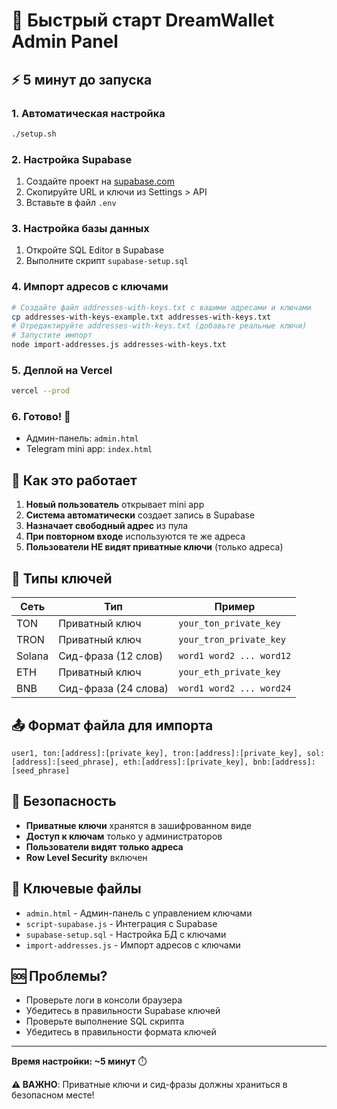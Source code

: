 # 🚀 Быстрый старт DreamWallet Admin Panel

## ⚡ 5 минут до запуска

### 1. Автоматическая настройка
```bash
./setup.sh
```

### 2. Настройка Supabase
1. Создайте проект на [supabase.com](https://supabase.com)
2. Скопируйте URL и ключи из Settings > API
3. Вставьте в файл `.env`

### 3. Настройка базы данных
1. Откройте SQL Editor в Supabase
2. Выполните скрипт `supabase-setup.sql`

### 4. Импорт адресов с ключами
```bash
# Создайте файл addresses-with-keys.txt с вашими адресами и ключами
cp addresses-with-keys-example.txt addresses-with-keys.txt
# Отредактируйте addresses-with-keys.txt (добавьте реальные ключи)
# Запустите импорт
node import-addresses.js addresses-with-keys.txt
```

### 5. Деплой на Vercel
```bash
vercel --prod
```

### 6. Готово! 🎉
- Админ-панель: `admin.html`
- Telegram mini app: `index.html`

## 📱 Как это работает

1. **Новый пользователь** открывает mini app
2. **Система автоматически** создает запись в Supabase
3. **Назначает свободный адрес** из пула
4. **При повторном входе** используются те же адреса
5. **Пользователи НЕ видят приватные ключи** (только адреса)

## 🔑 Типы ключей

| Сеть | Тип | Пример |
|------|-----|---------|
| TON | Приватный ключ | `your_ton_private_key` |
| TRON | Приватный ключ | `your_tron_private_key` |
| Solana | Сид-фраза (12 слов) | `word1 word2 ... word12` |
| ETH | Приватный ключ | `your_eth_private_key` |
| BNB | Сид-фраза (24 слова) | `word1 word2 ... word24` |

## 📤 Формат файла для импорта

```
user1, ton:[address]:[private_key], tron:[address]:[private_key], sol:[address]:[seed_phrase], eth:[address]:[private_key], bnb:[address]:[seed_phrase]
```

## 🔐 Безопасность

- **Приватные ключи** хранятся в зашифрованном виде
- **Доступ к ключам** только у администраторов
- **Пользователи видят только адреса**
- **Row Level Security** включен

## 🔑 Ключевые файлы

- `admin.html` - Админ-панель с управлением ключами
- `script-supabase.js` - Интеграция с Supabase
- `supabase-setup.sql` - Настройка БД с ключами
- `import-addresses.js` - Импорт адресов с ключами

## 🆘 Проблемы?

- Проверьте логи в консоли браузера
- Убедитесь в правильности Supabase ключей
- Проверьте выполнение SQL скрипта
- Убедитесь в правильности формата ключей

---

**Время настройки: ~5 минут** ⏱️

**⚠️ ВАЖНО**: Приватные ключи и сид-фразы должны храниться в безопасном месте!
